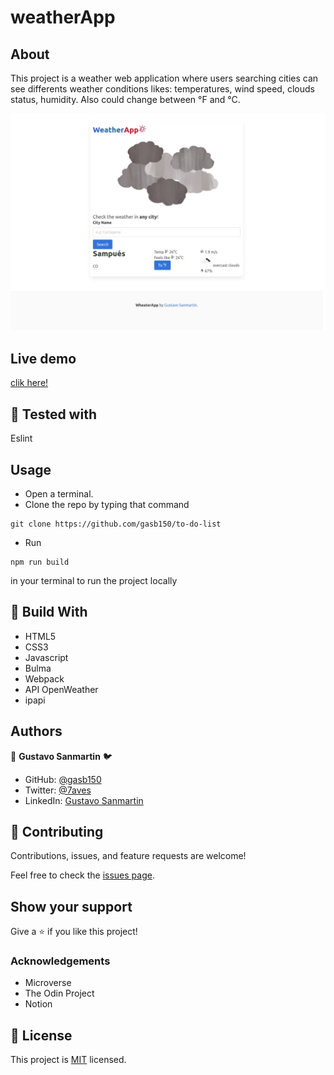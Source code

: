 # weatherApp

## About

This project is a weather web application where users searching cities can see differents weather conditions likes: temperatures, wind speed, clouds status, humidity. Also could change between °F and °C.

![SCREENSHOT](./src/images/app_screenshot.png)

## Live demo

[clik here!](https://rawcdn.githack.com/gasb150/to-do-list/e19725ad01f5a75a7ecafa980e4e6b6e18881896/dist/index.html
)

## 🔨 Tested with

Eslint

## Usage

- Open a terminal.
- Clone the repo by typing that command 
```
git clone https://github.com/gasb150/to-do-list
```
- Run 
```
npm run build
```
in your terminal to run the project locally

## 🔨 Build With

- HTML5
- CSS3
- Javascript
- Bulma
- Webpack
- API OpenWeather
- ipapi

## Authors


👤 **Gustavo Sanmartin** :bird:

- GitHub: [@gasb150](https://github.com/gasb150)
- Twitter: [@7aves](https://twitter.com/7aves)
- LinkedIn: [Gustavo Sanmartin](https://www.linkedin.com/in/gustavsanmartin/)

## 🤝 Contributing

Contributions, issues, and feature requests are welcome!

Feel free to check the [issues page](https://github.com/gasb150/weatherApp/issues).

## Show your support

Give a ⭐️ if you like this project!

### Acknowledgements

- Microverse
- The Odin Project
- Notion

## 📝 License

This project is [MIT](./LICENSE) licensed.